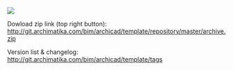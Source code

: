 <img src="https://image.prntscr.com/image/O1dpXYPxQPej_2CUj3uxNQ.png">

Dowload zip link (top right button):<br/>
http://git.archimatika.com/bim/archicad/template/repository/master/archive.zip

Version list & changelog:<br/>
http://git.archimatika.com/bim/archicad/template/tags